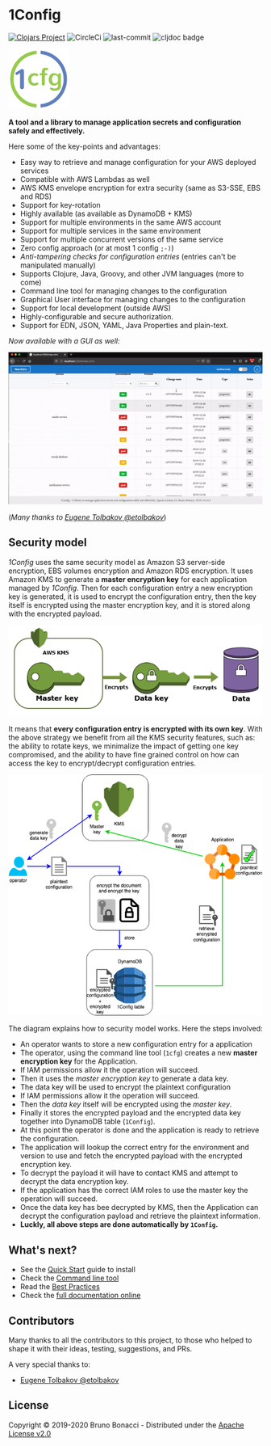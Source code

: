 # 1Config
[![Clojars Project](https://img.shields.io/clojars/v/com.brunobonacci/oneconfig.svg)](https://clojars.org/com.brunobonacci/oneconfig) ![CircleCi](https://img.shields.io/circleci/project/BrunoBonacci/1config.svg) ![last-commit](https://img.shields.io/github/last-commit/BrunoBonacci/1config.svg) ![cljdoc badge](https://cljdoc.org/badge/com.brunobonacci/oneconfig)

<a href="https://cljdoc.org/d/com.brunobonacci/oneconfig/" target="_blank"><img src="https://raw.githubusercontent.com/BrunoBonacci/1config/master/doc/images/1cfg.png" width="120" height="120" /></a>

**A tool and a library to manage application secrets and configuration safely and effectively.**

Here some of the key-points and advantages:

  * Easy way to retrieve and manage configuration for your AWS deployed services
  * Compatible with AWS Lambdas as well
  * AWS KMS envelope encryption for extra security (same as S3-SSE, EBS and RDS)
  * Support for key-rotation
  * Highly available (as available as DynamoDB + KMS)
  * Support for multiple environments in the same AWS account
  * Support for multiple services in the same environment
  * Support for multiple concurrent versions of the same service
  * Zero config approach (or at most 1 config `;-)`)
  * *Anti-tampering checks for configuration entries* (entries can't be manipulated manually)
  * Supports Clojure, Java, Groovy, and other JVM languages (more to come)
  * Command line tool for managing changes to the configuration
  * Graphical User interface for managing changes to the configuration
  * Support for local development (outside AWS)
  * Highly-configurable and secure authorization.
  * Support for EDN, JSON, YAML, Java Properties and plain-text.

*Now available with a GUI as well:*

<div style="text-align:center">
<img src="./doc/images/1config-ui.gif">
</div>

(*Many thanks to [Eugene Tolbakov @etolbakov](https://github.com/etolbakov)*)

## Security model

*1Config* uses the same security model as Amazon S3 server-side
encryption, EBS volumes encryption and Amazon RDS encryption.  It uses
Amazon KMS to generate a **master encryption key** for each
application managed by *1Config*. Then for each configuration entry a
new encryption key is generated, it is used to encrypt the
configuration entry, then the key itself is encrypted using the master
encryption key, and it is stored along with the encrypted payload.

![key management](./doc/images/key-hierarchy-cmk.png)

It means that **every configuration entry is encrypted with its own
key**.  With the above strategy we benefit from all the KMS security
features, such as: the ability to rotate keys, we minimalize the
impact of getting one key compromised, and the ability to have fine
grained control on how can access the key to encrypt/decrypt
configuration entries.

![encryption process](./doc/images/1config.png)

The diagram explains how to security model works. Here the steps involved:

  - An operator wants to store a new configuration entry for a application
  - The operator, using the command line tool (`1cfg`) creates a new
    **master encryption key** for the Application.
  - If IAM permissions allow it the operation will succeed.
  - Then it uses the *master encryption key* to generate a data key.
  - The data key will be used to encrypt the plaintext configuration
  - If IAM permissions allow it the operation will succeed.
  - Then the *data key* itself will be encrypted using the *master key*.
  - Finally it stores the encrypted payload and the encrypted data key
    together into DynamoDB table (`1Config`).
  - At this point the operator is done and the application is ready to
    retrieve the configuration.
  - The application will lookup the correct entry for the environment
    and version to use and fetch the encrypted payload with the
    encrypted encryption key.
  - To decrypt the payload it will have to contact KMS and attempt to
    decrypt the data encryption key.
  - If the application has the correct IAM roles to use the master key
    the operation will succeed.
  - Once the data key has bee decrypted by KMS, then the Application
    can decrypt the configuration payload and retrieve the plaintext
    information.
  - **Luckly, all above steps are done automatically by `1Config`.**


## What's next?
  * See the [Quick Start](./doc/quick-start.md) guide to install
  * Check the [Command line tool](./doc/cli-tool.md)
  * Read the [Best Practices](./doc/best-practices.md)
  * Check the [full documentation online](https://cljdoc.org/jump/release/com.brunobonacci/oneconfig)

## Contributors

Many thanks to all the contributors to this project, to those who
helped to shape it with their ideas, testing, suggestions, and PRs.

A very special thanks to:

  - [Eugene Tolbakov @etolbakov](https://github.com/etolbakov)

## License

Copyright © 2019-2020 Bruno Bonacci - Distributed under the [Apache License v2.0](http://www.apache.org/licenses/LICENSE-2.0)
